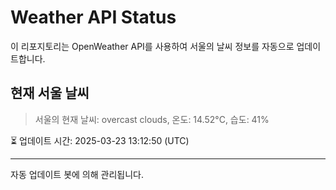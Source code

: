 
# Weather API Status

이 리포지토리는 OpenWeather API를 사용하여 서울의 날씨 정보를 자동으로 업데이트합니다.

## 현재 서울 날씨
> 서울의 현재 날씨: overcast clouds, 온도: 14.52°C, 습도: 41%

⏳ 업데이트 시간: 2025-03-23 13:12:50 (UTC)

---
자동 업데이트 봇에 의해 관리됩니다.
